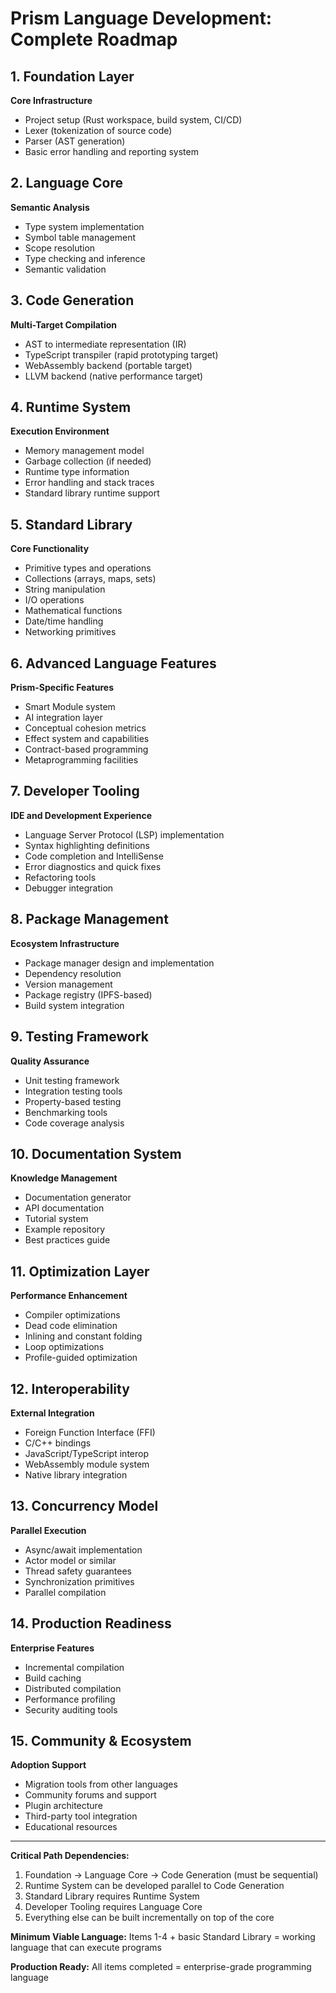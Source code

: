 # Prism Language Development: Complete Roadmap

## 1. Foundation Layer
**Core Infrastructure**
- Project setup (Rust workspace, build system, CI/CD)
- Lexer (tokenization of source code)
- Parser (AST generation)
- Basic error handling and reporting system

## 2. Language Core
**Semantic Analysis**
- Type system implementation
- Symbol table management
- Scope resolution
- Type checking and inference
- Semantic validation

## 3. Code Generation
**Multi-Target Compilation**
- AST to intermediate representation (IR)
- TypeScript transpiler (rapid prototyping target)
- WebAssembly backend (portable target)
- LLVM backend (native performance target)

## 4. Runtime System
**Execution Environment**
- Memory management model
- Garbage collection (if needed)
- Runtime type information
- Error handling and stack traces
- Standard library runtime support

## 5. Standard Library
**Core Functionality**
- Primitive types and operations
- Collections (arrays, maps, sets)
- String manipulation
- I/O operations
- Mathematical functions
- Date/time handling
- Networking primitives

## 6. Advanced Language Features
**Prism-Specific Features**
- Smart Module system
- AI integration layer
- Conceptual cohesion metrics
- Effect system and capabilities
- Contract-based programming
- Metaprogramming facilities

## 7. Developer Tooling
**IDE and Development Experience**
- Language Server Protocol (LSP) implementation
- Syntax highlighting definitions
- Code completion and IntelliSense
- Error diagnostics and quick fixes
- Refactoring tools
- Debugger integration

## 8. Package Management
**Ecosystem Infrastructure**
- Package manager design and implementation
- Dependency resolution
- Version management
- Package registry (IPFS-based)
- Build system integration

## 9. Testing Framework
**Quality Assurance**
- Unit testing framework
- Integration testing tools
- Property-based testing
- Benchmarking tools
- Code coverage analysis

## 10. Documentation System
**Knowledge Management**
- Documentation generator
- API documentation
- Tutorial system
- Example repository
- Best practices guide

## 11. Optimization Layer
**Performance Enhancement**
- Compiler optimizations
- Dead code elimination
- Inlining and constant folding
- Loop optimizations
- Profile-guided optimization

## 12. Interoperability
**External Integration**
- Foreign Function Interface (FFI)
- C/C++ bindings
- JavaScript/TypeScript interop
- WebAssembly module system
- Native library integration

## 13. Concurrency Model
**Parallel Execution**
- Async/await implementation
- Actor model or similar
- Thread safety guarantees
- Synchronization primitives
- Parallel compilation

## 14. Production Readiness
**Enterprise Features**
- Incremental compilation
- Build caching
- Distributed compilation
- Performance profiling
- Security auditing tools

## 15. Community & Ecosystem
**Adoption Support**
- Migration tools from other languages
- Community forums and support
- Plugin architecture
- Third-party tool integration
- Educational resources

---

**Critical Path Dependencies:**
1. Foundation → Language Core → Code Generation (must be sequential)
2. Runtime System can be developed parallel to Code Generation
3. Standard Library requires Runtime System
4. Developer Tooling requires Language Core
5. Everything else can be built incrementally on top of the core

**Minimum Viable Language:**
Items 1-4 + basic Standard Library = working language that can execute programs

**Production Ready:**
All items completed = enterprise-grade programming language